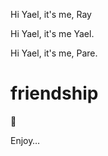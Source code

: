 

Hi Yael, it's me, Ray

Hi Yael, it's me Yael.

Hi Yael, it's me, Pare.

# friendship

:tada:

Enjoy… 
